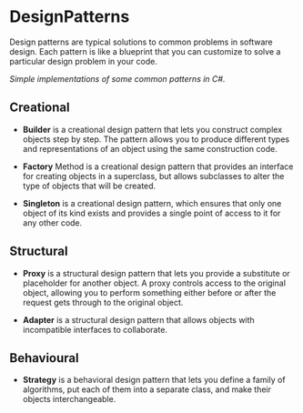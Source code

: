 # DesignPatterns

Design patterns are typical solutions to common problems in software design. Each pattern is like a blueprint that you can customize to solve a particular design problem in your code.

_Simple implementations of some common patterns in C#._

## Creational
- **Builder** is a creational design pattern that lets you construct complex objects step by step. The pattern allows you to produce different types and representations of an object using the same construction code.

- **Factory** Method is a creational design pattern that provides an interface for creating objects in a superclass, but allows subclasses to alter the type of objects that will be created.

- **Singleton** is a creational design pattern, which ensures that only one object of its kind exists and provides a single point of access to it for any other code.

## Structural
- **Proxy** is a structural design pattern that lets you provide a substitute or placeholder for another object. A proxy controls access to the original object, allowing you to perform something either before or after the request gets through to the original object.

- **Adapter** is a structural design pattern that allows objects with incompatible interfaces to collaborate.

## Behavioural
- **Strategy** is a behavioral design pattern that lets you define a family of algorithms, put each of them into a separate class, and make their objects interchangeable.
